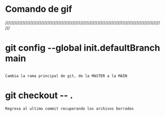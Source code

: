 # Comando de gif

//////////////////////////////////////////////////////////////////////////////////////////////////////

# git config --global init.defaultBranch main
```

Cambia la rama principal de git, de la MASTER a la MAIN

```

# git checkout -- .
```
Regresa al ultimo commit recuperando los archivos borrados

```




